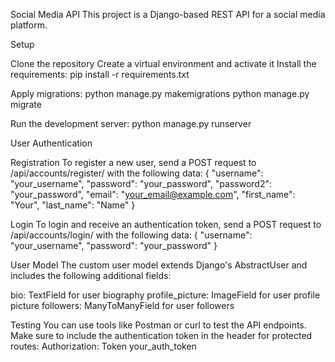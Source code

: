 Social Media API
This project is a Django-based REST API for a social media platform.

Setup

Clone the repository
Create a virtual environment and activate it
Install the requirements:
pip install -r requirements.txt

Apply migrations:
python manage.py makemigrations
python manage.py migrate

Run the development server:
python manage.py runserver


User Authentication

Registration
To register a new user, send a POST request to /api/accounts/register/ with the following data:
{
  "username": "your_username",
  "password": "your_password",
  "password2": "your_password",
  "email": "your_email@example.com",
  "first_name": "Your",
  "last_name": "Name"
}

Login
To login and receive an authentication token, send a POST request to /api/accounts/login/ with the following data:
{
  "username": "your_username",
  "password": "your_password"
}

User Model
The custom user model extends Django's AbstractUser and includes the following additional fields:

bio: TextField for user biography
profile_picture: ImageField for user profile picture
followers: ManyToManyField for user followers

Testing
You can use tools like Postman or curl to test the API endpoints. Make sure to include the authentication token in the header for protected routes:
Authorization: Token your_auth_token